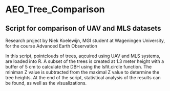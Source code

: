 # AEO_Tree_Comparison

## Script for comparison of UAV and MLS datasets

Research project by Niek Koelewijn, MGI student at Wageningen University, for the course Advanced Earth Observation

In this script, pointclouds of trees, aqcuired using UAV and MLS systems, are loaded into R. A subset of the trees is created at 1.3 meter height with a buffer of 5 cm to calculate the DBH using the lsfit.circle function. The miniman Z value is subtracted from the maximal Z value to determine the tree heights. At the end of the script, statistical analysis of the results can be found, as well as the visualizations.
